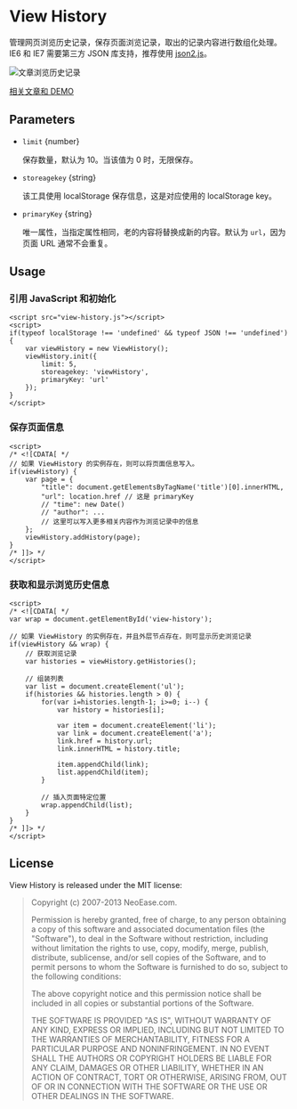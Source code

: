 View History
==============

管理网页浏览历史记录，保存页面浏览记录，取出的记录内容进行数组化处理。IE6 和 IE7 需要第三方 JSON 库支持，推荐使用 [json2.js](https://github.com/douglascrockford/JSON-js/blob/master/json2.js)。

![文章浏览历史记录](http://img.neoease.org/2013/01/view-history.png)

[相关文章和 DEMO](http://www.neoease.com/recently-viewed-items/)

<!--![文章浏览记录]()-->

Parameters
-----

* `limit` {number}

	保存数量，默认为 10。当该值为 0 时，无限保存。

* `storeagekey` {string}

	该工具使用 localStorage 保存信息，这是对应使用的 localStorage key。

* `primaryKey` {string}

	唯一属性，当指定属性相同，老的内容将替换成新的内容。默认为 `url`，因为页面 URL 通常不会重复。

Usage
-----

### 引用 JavaScript 和初始化

	<script src="view-history.js"></script>
	<script>
	if(typeof localStorage !== 'undefined' && typeof JSON !== 'undefined') {
		var viewHistory = new ViewHistory();
		viewHistory.init({
			limit: 5,
			storeagekey: 'viewHistory',
			primaryKey: 'url'
		});
	}
	</script>

### 保存页面信息

	<script>
	/* <![CDATA[ */
	// 如果 ViewHistory 的实例存在，则可以将页面信息写入。
	if(viewHistory) {
		var page = {
			"title": document.getElementsByTagName('title')[0].innerHTML,
			"url": location.href // 这是 primaryKey
			// "time": new Date()
			// "author": ...
			// 这里可以写入更多相关内容作为浏览记录中的信息
		};
		viewHistory.addHistory(page);
	}
	/* ]]> */
	</script>

### 获取和显示浏览历史信息

	<script>
	/* <![CDATA[ */
	var wrap = document.getElementById('view-history');

	// 如果 ViewHistory 的实例存在，并且外层节点存在，则可显示历史浏览记录
	if(viewHistory && wrap) {
		// 获取浏览记录
		var histories = viewHistory.getHistories();

		// 组装列表
		var list = document.createElement('ul');
		if(histories && histories.length > 0) {
			for(var i=histories.length-1; i>=0; i--) {
				var history = histories[i];

				var item = document.createElement('li');
				var link = document.createElement('a');
				link.href = history.url;
				link.innerHTML = history.title;

				item.appendChild(link);
				list.appendChild(item);
			}

			// 插入页面特定位置
			wrap.appendChild(list);
		}
	}
	/* ]]> */
	</script>

License
-------

View History is released under the MIT license:

>Copyright (c) 2007-2013 NeoEase.com.
>
>Permission is hereby granted, free of charge, to any person obtaining a copy of
>this software and associated documentation files (the "Software"), to deal in
>the Software without restriction, including without limitation the rights to
>use, copy, modify, merge, publish, distribute, sublicense, and/or sell copies
>of the Software, and to permit persons to whom the Software is furnished to do
>so, subject to the following conditions:
>
>The above copyright notice and this permission notice shall be included in all
>copies or substantial portions of the Software.
>
>THE SOFTWARE IS PROVIDED "AS IS", WITHOUT WARRANTY OF ANY KIND, EXPRESS OR
>IMPLIED, INCLUDING BUT NOT LIMITED TO THE WARRANTIES OF MERCHANTABILITY,
>FITNESS FOR A PARTICULAR PURPOSE AND NONINFRINGEMENT. IN NO EVENT SHALL THE
>AUTHORS OR COPYRIGHT HOLDERS BE LIABLE FOR ANY CLAIM, DAMAGES OR OTHER
>LIABILITY, WHETHER IN AN ACTION OF CONTRACT, TORT OR OTHERWISE, ARISING FROM,
>OUT OF OR IN CONNECTION WITH THE SOFTWARE OR THE USE OR OTHER DEALINGS IN THE
>SOFTWARE.